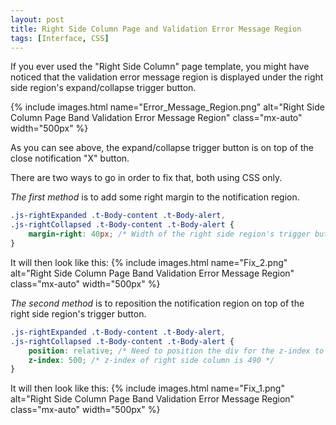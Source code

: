 ```yaml
---
layout: post
title: Right Side Column Page and Validation Error Message Region
tags: [Interface, CSS]
---
```


If you ever used the "Right Side Column" page template, you might have noticed that the validation error message region is displayed under the right side region's expand/collapse trigger button.

{% include images.html name="Error_Message_Region.png" alt="Right Side Column Page Band Validation Error Message Region" class="mx-auto" width="500px" %}

As you can see above, the expand/collapse trigger button is on top of the close notification "X" button.

There are two ways to go in order to fix that, both using CSS only.

*The first method* is to add some right margin to the notification region.

```css
.js-rightExpanded .t-Body-content .t-Body-alert,
.js-rightCollapsed .t-Body-content .t-Body-alert {
    margin-right: 40px; /* Width of the right side region's trigger button */
}
```

It will then look like this:
{% include images.html name="Fix_2.png" alt="Right Side Column Page Band Validation Error Message Region" class="mx-auto" width="500px" %}

*The second method* is to reposition the notification region on top of the right side region's trigger button.

```css
.js-rightExpanded .t-Body-content .t-Body-alert,
.js-rightCollapsed .t-Body-content .t-Body-alert {
    position: relative; /* Need to position the div for the z-index to work */
    z-index: 500; /* z-index of right side column is 490 */
}
```

It will then look like this:
{% include images.html name="Fix_1.png" alt="Right Side Column Page Band Validation Error Message Region" class="mx-auto" width="500px" %}